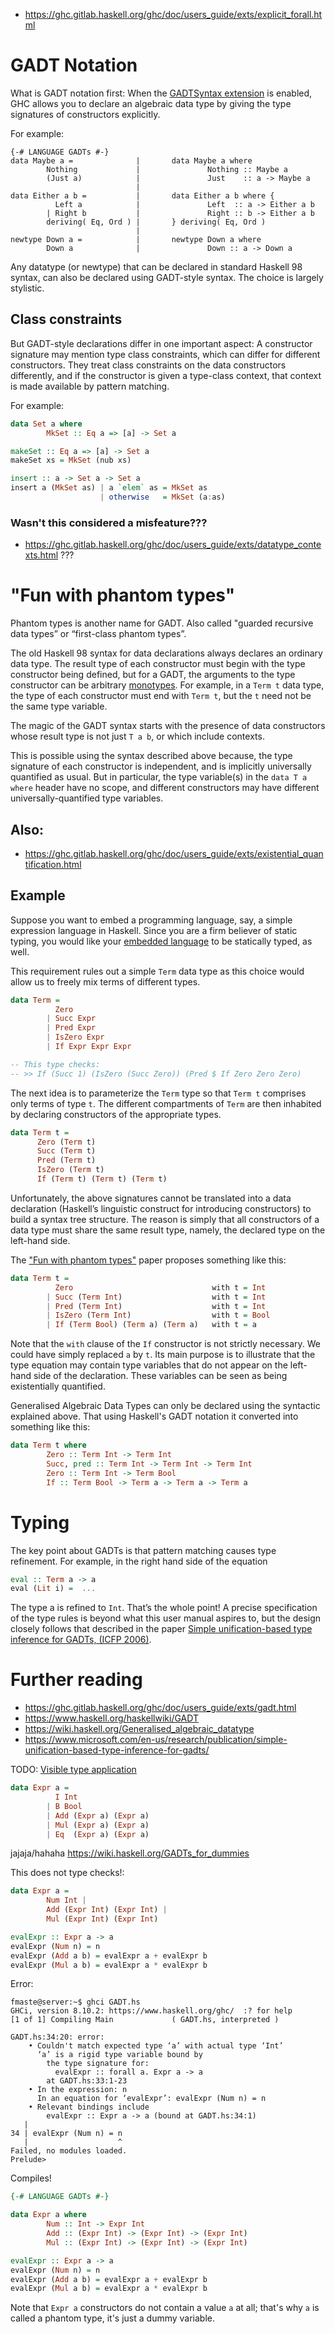 - https://ghc.gitlab.haskell.org/ghc/doc/users_guide/exts/explicit_forall.html

# GADT Notation

What is GADT notation first: When the [GADTSyntax extension](https://ghc.gitlab.haskell.org/ghc/doc/users_guide/exts/gadt_syntax.html) is enabled, GHC allows you to declare an algebraic data type by giving the type signatures of constructors explicitly.

For example:
```
{-# LANGUAGE GADTs #-}
data Maybe a =              |       data Maybe a where
        Nothing             |               Nothing :: Maybe a
        (Just a)            |               Just    :: a -> Maybe a
                            |
data Either a b =           |       data Either a b where {
          Left a            |               Left  :: a -> Either a b
        | Right b           |               Right :: b -> Either a b
        deriving( Eq, Ord ) |       } deriving( Eq, Ord )
                            |
newtype Down a =            |       newtype Down a where
        Down a              |               Down :: a -> Down a
```

Any datatype (or newtype) that can be declared in standard Haskell 98 syntax, can also be declared using GADT-style syntax. The choice is largely stylistic.

## Class constraints

But GADT-style declarations differ in one important aspect: A constructor signature may mention type class constraints, which can differ for different constructors. They treat class constraints on the data constructors differently, and if the constructor is given a type-class context, that context is made available by pattern matching.

For example:
```haskell
data Set a where
        MkSet :: Eq a => [a] -> Set a

makeSet :: Eq a => [a] -> Set a
makeSet xs = MkSet (nub xs)

insert :: a -> Set a -> Set a
insert a (MkSet as) | a `elem` as = MkSet as
                    | otherwise   = MkSet (a:as)
```

### Wasn't this considered a misfeature???

- https://ghc.gitlab.haskell.org/ghc/doc/users_guide/exts/datatype_contexts.html ???

# "Fun with phantom types"

Phantom types is another name for GADT. Also called "guarded recursive data types” or “first-class phantom types”.

The old Haskell 98 syntax for data declarations always declares an ordinary data type. The result type of each constructor must begin with the type constructor being defined, but for a GADT, the arguments to the type constructor can be arbitrary [monotypes](https://ghc.gitlab.haskell.org/ghc/doc/users_guide/exts/let_generalisation.html). For example, in a ```Term t``` data type, the type of each constructor must end with ```Term t```, but the ```t``` need not be the same type variable.

The magic of the GADT syntax starts with the presence of data constructors whose result type is not just ```T a b```, or which include contexts.

This is possible using the syntax described above because, the type signature of each constructor is independent, and is implicitly universally quantified as usual. But in particular, the type variable(s) in the ```data T a where``` header have no scope, and different constructors may have different universally-quantified type variables.

Also:
- 
- https://ghc.gitlab.haskell.org/ghc/doc/users_guide/exts/existential_quantification.html


## Example

Suppose you want to embed a programming language, say, a simple expression language in Haskell. Since you are a firm believer of static typing, you would like your [embedded language](doc/EDSL.md) to be statically typed, as well.

This requirement rules out a simple ```Term``` data type as this choice would allow us to freely mix terms of different types.

```haskell
data Term =
          Zero
        | Succ Expr
        | Pred Expr
        | IsZero Expr
        | If Expr Expr Expr

-- This type checks:
-- >> If (Succ 1) (IsZero (Succ Zero)) (Pred $ If Zero Zero Zero)
```

The next idea is to parameterize the ```Term``` type so that ```Term t``` comprises only terms of type ```t```. The different compartments of ```Term``` are then inhabited by declaring constructors of the appropriate types.

```haskell
data Term t =
      Zero (Term t)
      Succ (Term t)
      Pred (Term t)
      IsZero (Term t)
      If (Term t) (Term t) (Term t)
```

Unfortunately, the above signatures cannot be translated into a data declaration (Haskell’s linguistic construct for introducing constructors) to build a syntax tree structure. The reason is simply that all constructors of a data type must share the same result type, namely, the declared type on the left-hand side.

The ["Fun with phantom types"](http://www.cs.ox.ac.uk/ralf.hinze/publications/With.pdf) paper proposes something like this:

```haskell
data Term t =
          Zero                               with t = Int
        | Succ (Term Int)                    with t = Int
        | Pred (Term Int)                    with t = Int
        | IsZero (Term Int)                  with t = Bool
        | If (Term Bool) (Term a) (Term a)   with t = a
```
Note that the ```with``` clause of the ```If``` constructor is not strictly necessary. We could have simply replaced ```a``` by ```t```. Its main purpose is to illustrate that the type equation may contain type variables that do not appear on the left-hand side of the declaration. These variables can be seen as being existentially quantified.

Generalised Algebraic Data Types can only be declared using the syntactic explained above.
That using Haskell's GADT notation it converted into something like this:

```haskell
data Term t where
        Zero :: Term Int -> Term Int
        Succ, pred :: Term Int -> Term Int -> Term Int
        Zero :: Term Int -> Term Bool
        If :: Term Bool -> Term a -> Term a -> Term a
```

# Typing

The key point about GADTs is that pattern matching causes type refinement. For example, in the right hand side of the equation

```haskell
eval :: Term a -> a
eval (Lit i) =  ...
```

The type a is refined to ```Int```. That’s the whole point! A precise specification of the type rules is beyond what this user manual aspires to, but the design closely follows that described in the paper [Simple unification-based type inference for GADTs, (ICFP 2006)](https://research.microsoft.com/%7Esimonpj/papers/gadt/).

# Further reading

- https://ghc.gitlab.haskell.org/ghc/doc/users_guide/exts/gadt.html
- https://www.haskell.org/haskellwiki/GADT
- https://wiki.haskell.org/Generalised_algebraic_datatype
- https://www.microsoft.com/en-us/research/publication/simple-unification-based-type-inference-for-gadts/


TODO: [Visible type application](https://ghc.gitlab.haskell.org/ghc/doc/users_guide/exts/type_applications.html#visible-type-application)


```haskell
data Expr a =
          I Int
        | B Bool
        | Add (Expr a) (Expr a)
        | Mul (Expr a) (Expr a)
        | Eq  (Expr a) (Expr a)
```

jajaja/hahaha
https://wiki.haskell.org/GADTs_for_dummies


This does not type checks!:
```haskell
data Expr a =
        Num Int |
        Add (Expr Int) (Expr Int) |
        Mul (Expr Int) (Expr Int)

evalExpr :: Expr a -> a
evalExpr (Num n) = n
evalExpr (Add a b) = evalExpr a + evalExpr b
evalExpr (Mul a b) = evalExpr a * evalExpr b
```

Error:

```
fmaste@server:~$ ghci GADT.hs
GHCi, version 8.10.2: https://www.haskell.org/ghc/  :? for help
[1 of 1] Compiling Main             ( GADT.hs, interpreted )

GADT.hs:34:20: error:
    • Couldn't match expected type ‘a’ with actual type ‘Int’
      ‘a’ is a rigid type variable bound by
        the type signature for:
          evalExpr :: forall a. Expr a -> a
        at GADT.hs:33:1-23
    • In the expression: n
      In an equation for ‘evalExpr’: evalExpr (Num n) = n
    • Relevant bindings include
        evalExpr :: Expr a -> a (bound at GADT.hs:34:1)
   |
34 | evalExpr (Num n) = n
   |                    ^
Failed, no modules loaded.
Prelude>
```

Compiles!

```haskell
{-# LANGUAGE GADTs #-}

data Expr a where
        Num :: Int -> Expr Int
        Add :: (Expr Int) -> (Expr Int) -> (Expr Int)
        Mul :: (Expr Int) -> (Expr Int) -> (Expr Int)

evalExpr :: Expr a -> a
evalExpr (Num n) = n
evalExpr (Add a b) = evalExpr a + evalExpr b
evalExpr (Mul a b) = evalExpr a * evalExpr b
```

Note that ```Expr a``` constructors do not contain a value ```a``` at all; that's why ```a``` is called a phantom type, it's just a dummy variable.
